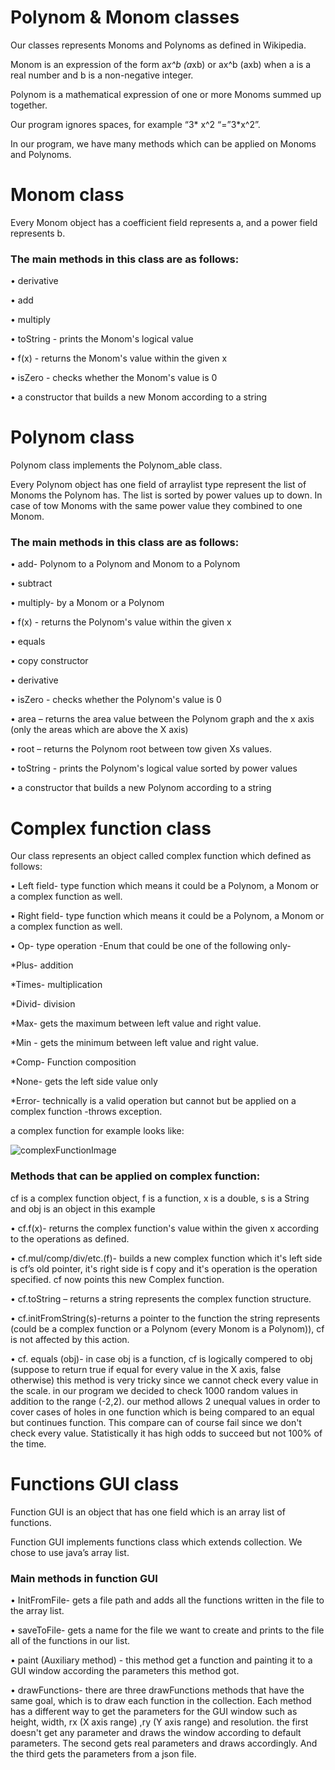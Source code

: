 # Polynom & Monom classes 

Our classes represents Monoms and Polynoms as defined in Wikipedia. 

Monom  is an expression of the form a*x^b (a*xb) or ax^b (axb) when a is a real number and b is a non-negative integer. 

Polynom is a mathematical expression of one or more Monoms summed up together. 

Our program ignores spaces, for example “3*  x^2  “=”3*x^2”. 

In our program, we have many methods which can be applied on Monoms and Polynoms. 

# Monom class  
Every Monom object has a coefficient field represents a, and a power field represents b. 

### The main methods in this class are as follows: 

•	derivative 

•	add 

•	multiply 

•	toString - prints the Monom's logical value 

•	f(x) - returns the Monom's value within the given x 

•	isZero - checks whether the Monom's value is 0 

•	a constructor that builds a new Monom according to a string 
 
# Polynom class 

Polynom class implements the Polynom_able class. 

Every Polynom object has one field of arraylist<Monom> type represent the list of Monoms the Polynom has. The list is sorted by power values up to down. In case of tow Monoms with the same power value they combined to one Monom. 

### The main methods in this class are as follows: 

•	add- Polynom to a Polynom and Monom to a Polynom 

•	subtract  

•	multiply- by a Monom or a Polynom 

•	f(x) - returns the Polynom's value within the given x 

•	equals  

•	copy constructor 

•	derivative 

•	isZero - checks whether the Polynom's value is 0 

•	area – returns the area value between the Polynom graph and the x axis (only the areas which are above the X axis) 

•	root – returns the Polynom root between tow given Xs values. 

•	toString - prints the Polynom's logical value sorted by power values 

•	a constructor that builds a new Polynom according to a string 
 
# Complex function class

Our class represents an object called complex function which defined as follows:

•	Left field- type function which means it could be a Polynom, a Monom or a complex function as well. 

•	Right field- type function which means it could be a Polynom, a Monom or a complex function as well. 

•	Op- type operation -Enum that could be one of the following only-   

   *Plus- addition 	
   
   *Times- multiplication 
   
   *Divid- division 
   
   *Max- gets the maximum between left value and right value. 
   
   *Min - gets the minimum between left value and right value. 
   
   *Comp- Function composition  
   
   *None- gets the left side value only 
   
   *Error- technically is a valid operation but cannot but be applied on a complex function -throws exception. 
   
   a complex function for example looks like:
   
   ![complexFunctionImage](https://user-images.githubusercontent.com/46196656/70648690-52311380-1c54-11ea-96c3-42daad140b35.png)

   
 
### Methods that can be applied on complex function: 

cf is a complex function object, f is a function, x is a double, s is a String and obj is an object in this example 

•	 cf.f(x)-  returns the complex function's value within the given x according to the operations as defined. 

•	 cf.mul/comp/div/etc.(f)- builds a new complex function which it's left side is cf’s old pointer, it's right side is f copy and it's operation is the operation specified. cf now points this new Complex function. 

•	 cf.toString – returns a string represents the complex function structure. 

•	 cf.initFromString(s)-returns a pointer to the function the string represents (could be a complex function or a Polynom (every Monom is a Polynom)), cf is not affected by this action. 

•	 cf. equals (obj)- in case obj is a function, cf is logically compered to obj (suppose to return true if equal for every value in the 
X axis, false otherwise)
this method is very tricky since we cannot check every value in the scale. in our program we decided to check 1000 random values in addition to the range (-2,2). 
our method allows 2 unequal values in order to cover cases of holes in one function which is being compared to an equal but continues function. This compare can of course fail since we don't check every value. Statistically it has high odds to succeed but not 100% of the time. 
 
# Functions GUI class

Function GUI is an object that has one field which is an array list of functions. 

Function GUI implements functions class which extends collection.
We chose to use java’s array list.

### Main methods in function GUI 

•	InitFromFile- gets a file path and adds all the functions written in the file to the array list.

•	saveToFile- gets a name for the file we want to create and prints to the file all of the functions in our list.

•	paint (Auxiliary method) - this method get a function and painting it to a GUI window according the parameters this method got. 

•	drawFunctions- there are three drawFunctions methods that have the  same goal, which is to draw each function in the collection. Each method has a different way to get the parameters for the GUI window such as height, width, rx (X axis range) ,ry (Y axis range) and resolution. the first doesn't get any parameter and draws the window according to default parameters. The second gets real parameters and draws accordingly. And the third gets the parameters from a json file.
